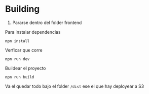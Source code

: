 # Building


1. Pararse dentro del folder frontend

Para instalar dependencias

```
npm install
```

Verficar que corre

```
npm run dev
```

Buildear el proyecto

```
npm run build
```
Va el quedar todo bajo el folder `/dist` ese el que hay deployear a S3
